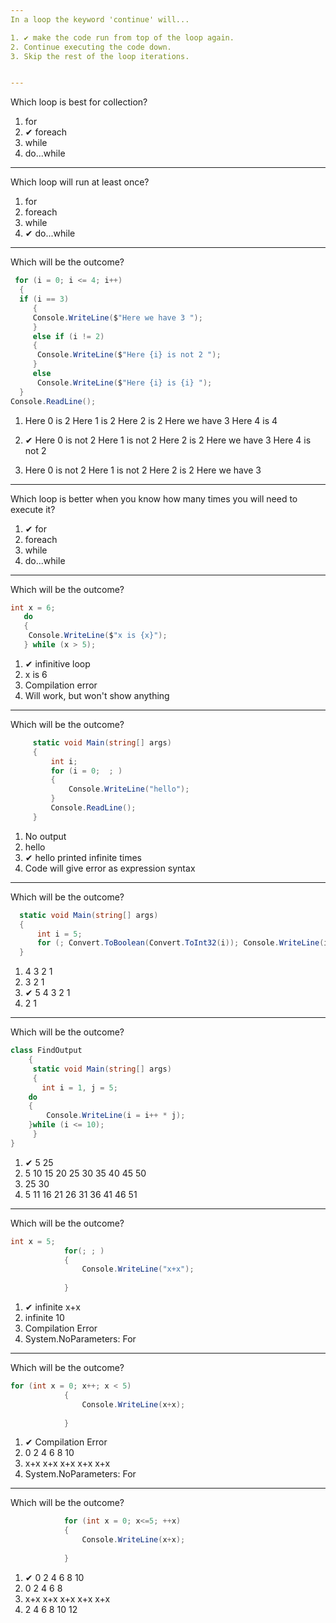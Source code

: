 ```yaml
---
In a loop the keyword 'continue' will...

1. ✔ make the code run from top of the loop again.
2. Continue executing the code down.
3. Skip the rest of the loop iterations.


---
```

Which loop is best for collection?

1. for
2. ✔ foreach
3. while
4. do...while


---
Which loop will run at least once?

1. for
2. foreach
3. while
4. ✔ do...while

---
Which will be the outcome?

```csharp
 for (i = 0; i <= 4; i++)
  {
  if (i == 3)
     {
     Console.WriteLine($"Here we have 3 ");           
     }
	 else if (i != 2)
     {
      Console.WriteLine($"Here {i} is not 2 ");
     }
	 else
      Console.WriteLine($"Here {i} is {i} ");
  }
Console.ReadLine();
```

1. Here 0 is 2
Here 1 is 2
Here 2 is 2
Here we have 3
Here 4 is 4

2. ✔ Here 0 is not 2
Here 1 is not 2
Here 2 is 2
Here we have 3
Here 4 is not 2

3. Here 0 is not 2
Here 1 is not 2
Here 2 is 2
Here we have 3

---
Which loop is better when you know how many times you will need to execute it?

1. ✔ for
2. foreach
3. while
4. do...while

---
Which will be the outcome?

```csharp
int x = 6;
   do
   {
    Console.WriteLine($"x is {x}");
   } while (x > 5);
```

1. ✔ infinitive loop
2. x is 6
3. Compilation error
4. Will work, but won't show anything

---
Which will be the outcome?

```csharp
     static void Main(string[] args)
     {
         int i;
         for (i = 0;  ; )
         {
             Console.WriteLine("hello");
         }
         Console.ReadLine();
     }
```

1. No output
2. hello
3. ✔ hello printed infinite times
4. Code will give error as expression syntax

---
Which will be the outcome?

```csharp
  static void Main(string[] args)
  {
	  int i = 5;
	  for (; Convert.ToBoolean(Convert.ToInt32(i)); Console.WriteLine(i--)) ;
  }
```

1. 4 3 2 1
2. 3 2 1
3. ✔ 5 4 3 2 1
4. 2 1

---
Which will be the outcome?

```csharp
class FindOutput
    {
     static void Main(string[] args)
     {
       int i = 1, j = 5;
    do
    {
        Console.WriteLine(i = i++ * j);
    }while (i <= 10);
     }
}
```

1. ✔ 5 25
2. 5 10 15 20 25 30 35 40 45 50
3. 25 30
4. 5 11 16 21 26 31 36 41 46 51

---
Which will be the outcome?

```csharp
int x = 5;
            for(; ; )
            {
                Console.WriteLine("x+x");
                
            }
```

1. ✔ infinite x+x
2. infinite 10
3. Compilation Error
4. System.NoParameters: For

---
Which will be the outcome?

```csharp
for (int x = 0; x++; x < 5)
            {
                Console.WriteLine(x+x);
                
            }
```

1. ✔ Compilation Error
2. 0 2 4 6 8 10
3. x+x x+x x+x x+x x+x
4. System.NoParameters: For

---
Which will be the outcome?

```csharp
            for (int x = 0; x<=5; ++x)
            {
                Console.WriteLine(x+x);
                
            }
```

1. ✔ 0 2 4 6 8 10
2. 0 2 4 6 8 
3. x+x x+x x+x x+x x+x
4.  2 4 6 8 10 12